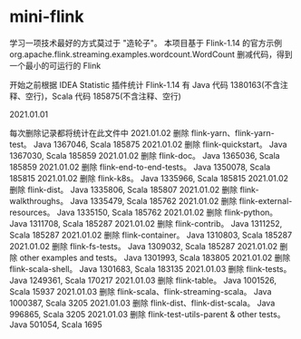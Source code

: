 # mini-flink
学习一项技术最好的方式莫过于 "造轮子"。
本项目基于 Flink-1.14 的官方示例 org.apache.flink.streaming.examples.wordcount.WordCount 删减代码，得到一个最小的可运行的 Flink

开始之前根据 IDEA Statistic 插件统计 Flink-1.14 有 Java 代码 1380163(不含注释、空行)，Scala 代码 185875(不含注释、空行)

2021.01.01

每次删除记录都将统计在此文件中
2021.01.02 删除 flink-yarn、flink-yarn-test。 Java 1367046, Scala 185875
2021.01.02 删除 flink-quickstart。 Java 1367030, Scala 185859
2021.01.02 删除 flink-doc。 Java 1365036, Scala 185859
2021.01.02 删除 flink-end-to-end-tests。 Java 1350078, Scala 185815
2021.01.02 删除 flink-k8s。 Java 1335966, Scala 185815
2021.01.02 删除 flink-dist。 Java 1335806, Scala 185807
2021.01.02 删除 flink-walkthroughs。 Java 1335479, Scala 185762
2021.01.02 删除 flink-external-resources。 Java 1335150, Scala 185762
2021.01.02 删除 flink-python。 Java 1311708, Scala 185287
2021.01.02 删除 flink-contrib。 Java 1311252, Scala 185287
2021.01.02 删除 flink-container。 Java 1310803, Scala 185287
2021.01.02 删除 flink-fs-tests。 Java 1309032, Scala 185287
2021.01.02 删除 other examples and tests。 Java 1301993, Scala 183805
2021.01.02 删除 flink-scala-shell。 Java 1301683, Scala 183135
2021.01.03 删除 flink-tests。 Java 1249361, Scala 170217
2021.01.03 删除 flink-table。 Java 1001526, Scala 15937
2021.01.03 删除 flink-scala、flink-streaming-scala。 Java 1000387, Scala 3205
2021.01.03 删除 flink-dist、flink-dist-scala。 Java 996865, Scala 3205
2021.01.03 删除 flink-test-utils-parent & other tests。 Java 501054, Scala 1695
